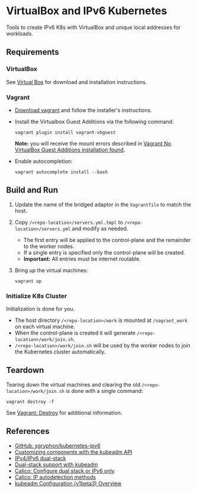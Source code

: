 # VirtualBox and IPv6 Kubernetes

Tools to create IPv6 K8s with VirtualBox and unique local addresses for workloads.

## Requirements

### VirtualBox

See [Virtual Box](https://www.virtualbox.org/) for download and installation instructions.

### Vagrant

* [Download vagrant](https://www.vagrantup.com/downloads) and follow the installer's instructions.
* Install the Virtualbox Guest Additions via the following command:

  ```shell
  vagrant plugin install vagrant-vbguest
  ```

  **Note:** you will receive the mount errors described in [Vagrant No VirtualBox Guest Additions installation found](https://www.devopsroles.com/vagrant-no-virtualbox-guest-additions-installation-found-fixed/).
* Enable autocompletion:

  ```shell
  vagrant autocomplete install --bash
  ```
  
## Build and Run

1. Update the name of the bridged adaptor in the `Vagrantfile` to match the host.
2. Copy `/<repo-location>/servers.yml.tmpl` to `/<repo-location>/servers.yml` and modify as needed.
   * The first entry will be applied to the control-plane and the remainder to the worker nodes.
   * If a single entry is specified only the control-plane will be created.
   * **Important:** All entries must be internet routable.
3. Bring up the virtual machines:

   ```shell
   vagrant up
   ```

### Initialize K8s Cluster

Initialization is done for you.

* The host directory `/<repo-location>/work` is mounted at `/vagrant_work` on each virtual machine.
* When the control-plane is created it will generate `/<repo-location>/work/join.sh`.
* `/<repo-location>/work/join.sh` will be used by the worker nodes to join the Kubernetes cluster automatically.

## Teardown

Tearing down the virtual machines and clearing the old `/<repo-location>/work/join.sh` is done with a single command:

```shell
vagrant destroy -f
```

See [Vagrant: Destroy](https://www.vagrantup.com/docs/cli/destroy) for additional information.

## References

* [GitHub: sgryphon/kubernetes-ipv6 ](https://github.com/sgryphon/kubernetes-ipv6)
* [Customizing components with the kubeadm API](https://kubernetes.io/docs/setup/production-environment/tools/kubeadm/control-plane-flags/)
* [IPv4/IPv6 dual-stack](https://kubernetes.io/docs/concepts/services-networking/dual-stack/#enable-ipv4-ipv6-dual-stack)
* [Dual-stack support with kubeadm](https://kubernetes.io/docs/setup/production-environment/tools/kubeadm/dual-stack-support/)
* [Calico: Configure dual stack or IPv6 only](https://projectcalico.docs.tigera.io/networking/ipv6)
* [Calico: IP autodetection methods](https://projectcalico.docs.tigera.io/reference/node/configuration#ip-autodetection-methods)
* [kubeadm Configuration (v1beta3) Overview](https://kubernetes.io/docs/reference/config-api/kubeadm-config.v1beta3/)